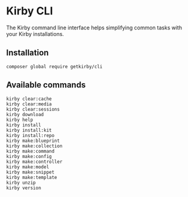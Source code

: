 # Kirby CLI

The Kirby command line interface helps simplifying common tasks with your Kirby installations.

## Installation

```
composer global require getkirby/cli
```

## Available commands

```
kirby clear:cache
kirby clear:media
kirby clear:sessions
kirby download
kirby help
kirby install
kirby install:kit
kirby install:repo
kirby make:blueprint
kirby make:collection
kirby make:command
kirby make:config
kirby make:controller
kirby make:model
kirby make:snippet
kirby make:template
kirby unzip
kirby version
```
